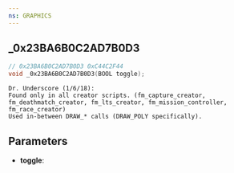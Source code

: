 ```yaml
---
ns: GRAPHICS
---
```

## _0x23BA6B0C2AD7B0D3

```c
// 0x23BA6B0C2AD7B0D3 0xC44C2F44
void _0x23BA6B0C2AD7B0D3(BOOL toggle);
```

```
Dr. Underscore (1/6/18):  
Found only in all creator scripts. (fm_capture_creator, fm_deathmatch_creator, fm_lts_creator, fm_mission_controller, fm_race_creator)  
Used in-between DRAW_* calls (DRAW_POLY specifically).  
```

## Parameters
* **toggle**: 

